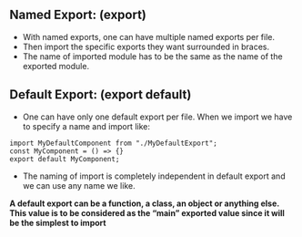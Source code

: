 ## Named Export: (export)

- With named exports, one can have multiple named exports per file. 
- Then import the specific exports they want surrounded in braces. 
- The name of imported module has to be the same as the name of the exported module.

## Default Export: (export default)

- One can have only one default export per file. When we import we have to specify a name and import like:

``` 
import MyDefaultComponent from "./MyDefaultExport";
const MyComponent = () => {}
export default MyComponent;

```
- The naming of import is completely independent in default export and we can use any name we like.

**A default export can be a function, a class, an object or anything else. This value is to be considered as the “main” exported value since it will be the simplest to import**

